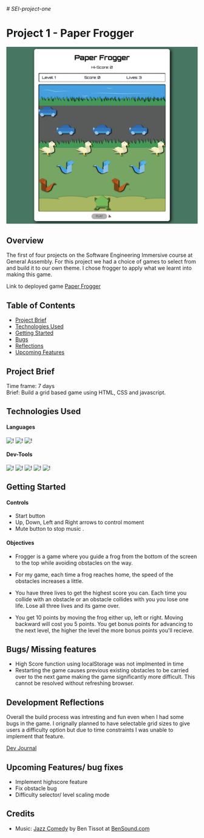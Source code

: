 *# SEI-project-one*

# Project 1 - Paper Frogger

![PaperFrogger](./Screenshots/in%20game%202.png)

## Overview

The first of four projects on the Software Engineering Immersive course at General Assembly. For this project we had a choice of games to select from and build it to our own theme. I chose frogger to apply what we learnt into making this game.  

Link to deployed game [Paper Frogger](https://matthewccs.github.io/SEI-project-one/)  

## Table of Contents

- [Project Brief](#project-brief)
- [Technologies Used](#technologies-used)
- [Getting Started](#getting-started)
- [Bugs](#bugs)
- [Reflections](#reflections)
- [Upcoming Features](#upcoming-features)

## Project Brief

Time frame: 7 days  
Brief: Build a grid based game using HTML, CSS and javascript.</br>

## Technologies Used

#### Languages

![!](https://img.shields.io/static/v1?style=plastic&logo=HTML5&logoColor=orange&logoWidth=&label=&message=HTML&color=333333)
![!](https://img.shields.io/static/v1?style=plastic&logo=CSS3&logoColor=blue&logoWidth=&label=&message=CSS&color=333333)
![!](https://img.shields.io/static/v1?style=plastic&logo=javascript&logoColor=yellow&logoWidth=&label=&message=JavaScript&color=333333)

#### Dev-Tools

![!](https://img.shields.io/static/v1?style=plastic&logo=visualstudiocode&logoColor=blue&logoWidth=&label=&message=VSCODE&color=333333)
![!](https://img.shields.io/static/v1?style=plastic&logo=eslint&logoColor=blue&logoWidth=&label=&message=ESLint&color=333333)
![!](https://img.shields.io/static/v1?style=plastic&logo=git&logoColor=orange&logoWidth=&label=&message=git&color=333333)
![!](https://img.shields.io/static/v1?style=plastic&logo=github&logoColor=white&logoWidth=&label=&message=github&color=333333)
![!](https://img.shields.io/static/v1?style=plastic&logo=eslint&logoColor=blue&logoWidth=&label=&message=ESLint&color=333333)



## Getting Started

#### Controls

- Start button
- Up, Down, Left and Right arrows to control moment
- Mute button to stop music  .

#### Objectives

- Frogger is a game where you guide a frog from the bottom of the screen to the top while avoiding obstacles on the way.  

- For my game, each time a frog reaches home, the speed of the obstacles increases a little. 

- You have three lives to get the highest score you can. Each time you collide with an obstacle or an obstacle collides with you you lose one life. Lose all three lives and its game over.

- You get 10 points by moving the frog either up, left or right. Moving backward will cost you 5 points. You get bonus points for advancing to the next level, the higher the level the more bonus points you'll recieve.  

## Bugs/ Missing features

- High Score function using localStorage was not implmented in time
- Restarting the game causes previous existing obstacles to be carried over to the next game making the game significantly more difficult. This cannot be resolved without refreshing browser.

## Development Reflections

Overall the build process was intresting and fun even when I had some bugs in the game. I orignally planned to have selectable grid sizes to give users a difficulty option but due to time constraints I was unable to implement that feature.

[Dev Journal](DevJournal.md)


## Upcoming Features/ bug fixes
- Implement highscore feature
- Fix obstacle bug
- Difficulty selector/ level scaling mode

## Credits

- Music: [Jazz Comedy](https://www.bensound.com/royalty-free-music/track/jazz-comedy) by Ben Tissot at [BenSound.com](https://www.bensound.com/free-music-for-youtube-videos)




